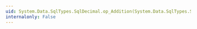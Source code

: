 ```yaml
---
uid: System.Data.SqlTypes.SqlDecimal.op_Addition(System.Data.SqlTypes.SqlDecimal,System.Data.SqlTypes.SqlDecimal)
internalonly: False
---
```

